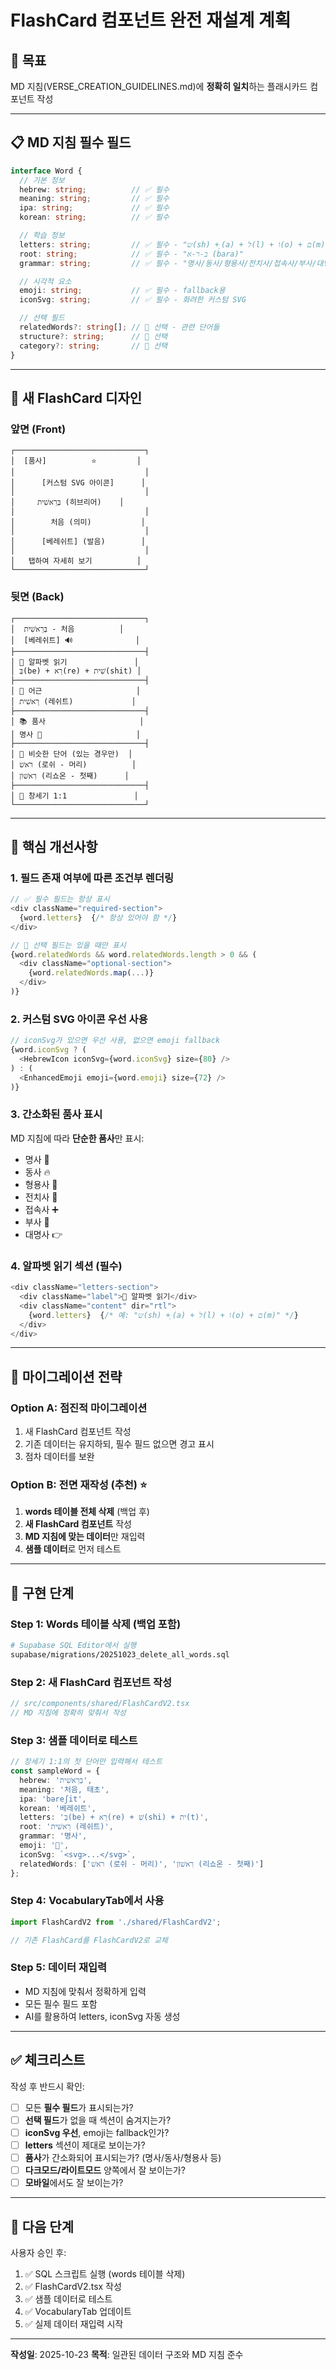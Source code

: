 # FlashCard 컴포넌트 완전 재설계 계획

## 🎯 목표

MD 지침(VERSE_CREATION_GUIDELINES.md)에 **정확히 일치**하는 플래시카드 컴포넌트 작성

---

## 📋 MD 지침 필수 필드

```typescript
interface Word {
  // 기본 정보
  hebrew: string;          // ✅ 필수
  meaning: string;         // ✅ 필수
  ipa: string;             // ✅ 필수
  korean: string;          // ✅ 필수

  // 학습 정보
  letters: string;         // ✅ 필수 - "ש(sh) + ָ(a) + ל(l) + וֹ(o) + ם(m)"
  root: string;            // ✅ 필수 - "ב-ר-א (bara)"
  grammar: string;         // ✅ 필수 - "명사/동사/형용사/전치사/접속사/부사/대명사"

  // 시각적 요소
  emoji: string;           // ✅ 필수 - fallback용
  iconSvg: string;         // ✅ 필수 - 화려한 커스텀 SVG

  // 선택 필드
  relatedWords?: string[]; // 🔵 선택 - 관련 단어들
  structure?: string;      // 🔵 선택
  category?: string;       // 🔵 선택
}
```

---

## 🎴 새 FlashCard 디자인

### 앞면 (Front)
```
┌─────────────────────────────┐
│  [품사]          ⭐         │
│                             │
│      [커스텀 SVG 아이콘]      │
│                             │
│     בְּרֵאשִׁית (히브리어)    │
│                             │
│        처음 (의미)           │
│                             │
│      [베레쉬트] (발음)        │
│                             │
│   탭하여 자세히 보기          │
└─────────────────────────────┘
```

### 뒷면 (Back)
```
┌─────────────────────────────┐
│  בְּרֵאשִׁית - 처음          │
│  [베레쉬트] 🔊              │
├─────────────────────────────┤
│ 📝 알파벳 읽기               │
│ בְּ(be) + רֵא(re) + שִׁית(shit) │
├─────────────────────────────┤
│ 🌱 어근                     │
│ רֵאשִׁית (레쉬트)             │
├─────────────────────────────┤
│ 📚 품사                     │
│ 명사 💠                     │
├─────────────────────────────┤
│ 🔗 비슷한 단어 (있는 경우만)  │
│ רֹאשׁ (로쉬 - 머리)          │
│ רִאשׁוֹן (리쇼온 - 첫째)      │
├─────────────────────────────┤
│ 📖 창세기 1:1               │
└─────────────────────────────┘
```

---

## 🎨 핵심 개선사항

### 1. 필드 존재 여부에 따른 조건부 렌더링

```typescript
// ✅ 필수 필드는 항상 표시
<div className="required-section">
  {word.letters}  {/* 항상 있어야 함 */}
</div>

// 🔵 선택 필드는 있을 때만 표시
{word.relatedWords && word.relatedWords.length > 0 && (
  <div className="optional-section">
    {word.relatedWords.map(...)}
  </div>
)}
```

### 2. 커스텀 SVG 아이콘 우선 사용

```typescript
// iconSvg가 있으면 우선 사용, 없으면 emoji fallback
{word.iconSvg ? (
  <HebrewIcon iconSvg={word.iconSvg} size={80} />
) : (
  <EnhancedEmoji emoji={word.emoji} size={72} />
)}
```

### 3. 간소화된 품사 표시

MD 지침에 따라 **단순한 품사**만 표시:
- 명사 💠
- 동사 🔥
- 형용사 🎨
- 전치사 🔗
- 접속사 ➕
- 부사 💫
- 대명사 👉

### 4. 알파벳 읽기 섹션 (필수)

```typescript
<div className="letters-section">
  <div className="label">📝 알파벳 읽기</div>
  <div className="content" dir="rtl">
    {word.letters}  {/* 예: "ש(sh) + ָ(a) + ל(l) + וֹ(o) + ם(m)" */}
  </div>
</div>
```

---

## 🔄 마이그레이션 전략

### Option A: 점진적 마이그레이션
1. 새 FlashCard 컴포넌트 작성
2. 기존 데이터는 유지하되, 필수 필드 없으면 경고 표시
3. 점차 데이터를 보완

### Option B: 전면 재작성 (추천) ⭐
1. **words 테이블 전체 삭제** (백업 후)
2. **새 FlashCard 컴포넌트** 작성
3. **MD 지침에 맞는 데이터**만 재입력
4. **샘플 데이터**로 먼저 테스트

---

## 📝 구현 단계

### Step 1: Words 테이블 삭제 (백업 포함)
```bash
# Supabase SQL Editor에서 실행
supabase/migrations/20251023_delete_all_words.sql
```

### Step 2: 새 FlashCard 컴포넌트 작성
```typescript
// src/components/shared/FlashCardV2.tsx
// MD 지침에 정확히 맞춰서 작성
```

### Step 3: 샘플 데이터로 테스트
```typescript
// 창세기 1:1의 첫 단어만 입력해서 테스트
const sampleWord = {
  hebrew: 'בְּרֵאשִׁית',
  meaning: '처음, 태초',
  ipa: 'bəreʃit',
  korean: '베레쉬트',
  letters: 'בְּ(be) + רֵא(re) + שִׁ(shi) + ית(t)',
  root: 'רֵאשִׁית (레쉬트)',
  grammar: '명사',
  emoji: '🌅',
  iconSvg: `<svg>...</svg>`,
  relatedWords: ['רֹאשׁ (로쉬 - 머리)', 'רִאשׁוֹן (리쇼온 - 첫째)']
};
```

### Step 4: VocabularyTab에서 사용
```typescript
import FlashCardV2 from './shared/FlashCardV2';

// 기존 FlashCard를 FlashCardV2로 교체
```

### Step 5: 데이터 재입력
- MD 지침에 맞춰서 정확하게 입력
- 모든 필수 필드 포함
- AI를 활용하여 letters, iconSvg 자동 생성

---

## ✅ 체크리스트

작성 후 반드시 확인:
- [ ] 모든 **필수 필드**가 표시되는가?
- [ ] **선택 필드**가 없을 때 섹션이 숨겨지는가?
- [ ] **iconSvg 우선**, emoji는 fallback인가?
- [ ] **letters** 섹션이 제대로 보이는가?
- [ ] **품사**가 간소화되어 표시되는가? (명사/동사/형용사 등)
- [ ] **다크모드/라이트모드** 양쪽에서 잘 보이는가?
- [ ] **모바일**에서도 잘 보이는가?

---

## 🚀 다음 단계

사용자 승인 후:
1. ✅ SQL 스크립트 실행 (words 테이블 삭제)
2. ✅ FlashCardV2.tsx 작성
3. ✅ 샘플 데이터로 테스트
4. ✅ VocabularyTab 업데이트
5. ✅ 실제 데이터 재입력 시작

---

**작성일**: 2025-10-23
**목적**: 일관된 데이터 구조와 MD 지침 준수

